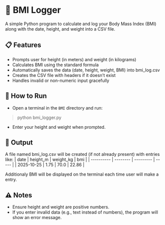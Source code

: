 # 🧮 BMI Logger
A simple Python program to calculate and log your Body Mass Index (BMI) along with the date, height, and weight into a CSV file.

## 📋 Features
- Prompts user for height (in meters) and weight (in kilograms)
- Calculates BMI using the standard formula
- Automatically saves the data (date, height, weight, BMI) into bmi_log.csv
- Creates the CSV file with headers if it doesn’t exist
- Handles invalid or non-numeric input gracefully

## 🚀 How to Run
- Open a terminal in the `BMI` directory and run:
> python bmi_logger.py
- Enter your height and weight when prompted.

## 📂 Output
A file named bmi_log.csv will be created (if not already present) with entries like:
| date       | height_m | weight_kg | bmi   |
| ---------- | -------- | --------- | ----- |
| 2025-10-25 | 1.75     | 70.0      | 22.86 |

Additionaly BMI will be displayed on the terminal each time user will make a entry.
## ⚠️ Notes
- Ensure height and weight are positive numbers.
- If you enter invalid data (e.g., text instead of numbers), the program will show an error message.
